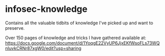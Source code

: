 # infosec-knowledge
  
Contains all the valuable tidbits of knowledge I've picked up and want to preserve.  
  
Over 150 pages of knowledge and tricks I have gathered available at:   
https://docs.google.com/document/d/1YoqgE22VyUP6JjxEKfWsoFLs73WQnIuvkCRNr87xgW0/edit?usp=sharing
